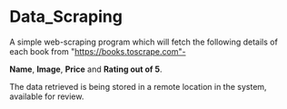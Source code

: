 # Data_Scraping
A simple web-scraping program which will fetch the following details of each book from "https://books.toscrape.com"-

**Name**,
**Image**,
**Price** and
**Rating out of 5**.

The data retrieved is being stored in a remote location in the system, available for review. 
